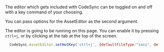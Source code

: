 The editor which gets included with CodeSync can be toggled on and off with a key command of your choosing.

You can pass options for the AssetEditor as the second argument.

The editor is going to be running on this page.  You can enable it by pressing `ctrl+j`, or by clicking at the tab at the top of the screen.

```javascript
  CodeSync.AssetEditor.setHotKey('ctrl+j', {defaultFileType:"sass", defaultExtension:".css.sass"})
```